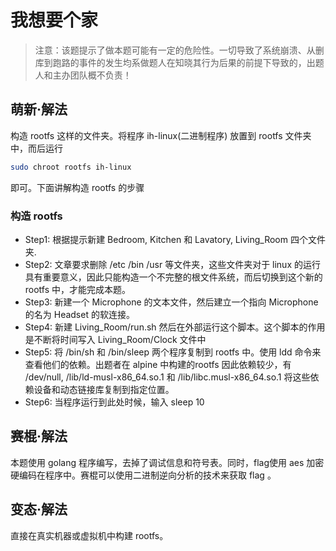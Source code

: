 # 我想要个家

> 注意：该题提示了做本题可能有一定的危险性。一切导致了系统崩溃、从删库到跑路的事件的发生均系做题人在知晓其行为后果的前提下导致的，出题人和主办团队概不负责！

## 萌新·解法

构造 rootfs 这样的文件夹。将程序 ih-linux(二进制程序) 放置到  rootfs 文件夹中，而后运行 

```bash
sudo chroot rootfs ih-linux
```

即可。下面讲解构造 rootfs 的步骤

### 构造 rootfs

* Step1: 根据提示新建 Bedroom, Kitchen 和 Lavatory, Living_Room 四个文件夹.
* Step2: 文章要求删除 /etc /bin /usr 等文件夹，这些文件夹对于 linux 的运行具有重要意义，因此只能构造一个不完整的根文件系统，而后切换到这个新的 rootfs 中，才能完成本题。
* Step3: 新建一个 Microphone 的文本文件，然后建立一个指向 Microphone 的名为 Headset 的软连接。
* Step4: 新建 Living_Room/run.sh 然后在外部运行这个脚本。这个脚本的作用是不断将时间写入 Living_Room/Clock 文件中
* Step5: 将 /bin/sh 和 /bin/sleep 两个程序复制到 rootfs 中。使用 ldd  命令来查看他们的依赖。出题者在 alpine 中构建的rootfs 因此依赖较少，有 /dev/null, /lib/ld-musl-x86_64.so.1 和 /lib/libc.musl-x86_64.so.1 将这些依赖设备和动态链接库复制到指定位置。
* Step6: 当程序运行到此处时候，输入 sleep 10

## 赛棍·解法

本题使用 golang 程序编写，去掉了调试信息和符号表。同时，flag使用 aes 加密硬编码在程序中。赛棍可以使用二进制逆向分析的技术来获取 flag 。

## 变态·解法

直接在真实机器或虚拟机中构建 rootfs。

